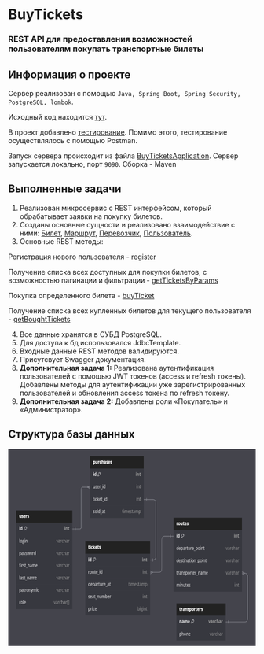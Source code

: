 # BuyTickets
### REST API для предоставления возможностей пользователям покупать транспортные билеты

## Информация о проекте
Сервер реализован с помощью `Java, Spring Boot, Spring Security, PostgreSQL, lombok`.

Исходный код находится [тут](https://github.com/Juliia228/BuyTickets/tree/main/src/main/java/test/task/stm/BuyTickets). 

В проект добавлено [тестирование](https://github.com/Juliia228/BuyTickets/tree/main/src/test/java/test/task/stm/BuyTickets). Помимо этого, тестирование осуществлялось с помощью Postman.

Запуск сервера происходит из файла [BuyTicketsApplication](https://github.com/Juliia228/BuyTickets/blob/main/src/main/java/test/task/stm/BuyTickets/BuyTicketsApplication.java). Сервер запускается локально, порт `9090`.
Сборка - Maven

## Выполненные задачи
1) Реализован микросервис с REST интерфейсом, который обрабатывает заявки на покупку билетов.
2) Созданы основные сущности и реализовано взаимодействие с ними:
[Билет](https://github.com/Juliia228/BuyTickets/blob/main/src/main/java/test/task/stm/BuyTickets/models/Ticket.java),
[Маршрут](https://github.com/Juliia228/BuyTickets/blob/main/src/main/java/test/task/stm/BuyTickets/models/Route.java),
[Перевозчик](https://github.com/Juliia228/BuyTickets/blob/main/src/main/java/test/task/stm/BuyTickets/models/Transporter.java),
[Пользователь](https://github.com/Juliia228/BuyTickets/blob/main/src/main/java/test/task/stm/BuyTickets/models/User.java).
3) Основные REST методы:

Регистрация нового пользователя - [register](https://github.com/Juliia228/BuyTickets/blob/main/src/main/java/test/task/stm/BuyTickets/controllers/UserController.java)

Получение списка всех доступных для покупки билетов, с возможностью пагинации и фильтрации - [getTicketsByParams](https://github.com/Juliia228/BuyTickets/blob/main/src/main/java/test/task/stm/BuyTickets/controllers/TicketController.java)

Покупка определенного билета - [buyTicket](https://github.com/Juliia228/BuyTickets/blob/main/src/main/java/test/task/stm/BuyTickets/controllers/PurchaseController.java)

Получение списка всех купленных билетов для текущего пользователя - [getBoughtTickets](https://github.com/Juliia228/BuyTickets/blob/main/src/main/java/test/task/stm/BuyTickets/controllers/TicketController.java)

4) Все данные хранятся в СУБД PostgreSQL.
5) Для доступа к бд использовался JdbcTemplate.
6) Входные данные REST методов валидируются.
7) Присутсвует Swagger документация.
8) **Дополнительная задача 1:**
Реализована аутентификация пользователей с помощью JWT токенов (access и refresh токены).
Добавлены методы для аутентификации уже зарегистрированных пользователей и обновления access токена по refresh токену.
9) **Дополнительная задача 2:** Добавлены роли «Покупатель» и «Администратор».

## Структура базы данных
<img src=https://github.com/Juliia228/BuyTickets/blob/main/Architecture%20of%20database.png height="400">
